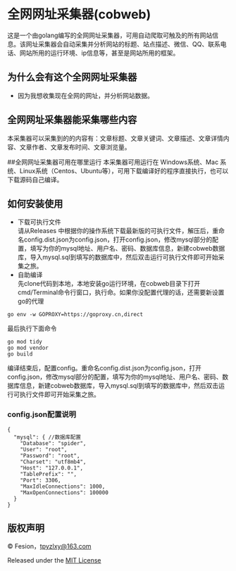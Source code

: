 # 全网网址采集器(cobweb)
这是一个由golang编写的全网网址采集器，可用自动爬取可触及的所有网站信息。该网址采集器会自动采集并分析网站的标题、站点描述、微信、QQ、联系电话、网站所用的运行环境、ip信息等，甚至是网站所用的框架。

## 为什么会有这个全网网址采集器
* 因为我想收集现在全网的网址，并分析网站数据。

## 全网网址采集器能采集哪些内容
本采集器可以采集到的的内容有：文章标题、文章关键词、文章描述、文章详情内容、文章作者、文章发布时间、文章浏览量。

##全网网址采集器可用在哪里运行
本采集器可用运行在 Windows系统、Mac 系统、Linux系统（Centos、Ubuntu等），可用下载编译好的程序直接执行，也可以下载源码自己编译。

## 如何安装使用
* 下载可执行文件  
  请从Releases 中根据你的操作系统下载最新版的可执行文件，解压后，重命名config.dist.json为config.json，打开config.json，修改mysql部分的配置，填写为你的mysql地址、用户名、密码、数据库信息，新建cobweb数据库，导入mysql.sql到填写的数据库中，然后双击运行可执行文件即可开始采集之旅。
* 自助编译  
  先clone代码到本地，本地安装go运行环境，在cobweb目录下打开cmd/Terminal命令行窗口，执行命。如果你没配置代理的话，还需要新设置go的代理
```shell script
go env -w GOPROXY=https://goproxy.cn,direct
```
  最后执行下面命令  
```shell script
go mod tidy
go mod vendor
go build
```
编译结束后，配置config。重命名config.dist.json为config.json，打开config.json，修改mysql部分的配置，填写为你的mysql地址、用户名、密码、数据库信息，新建cobweb数据库，导入mysql.sql到填写的数据库中，然后双击运行可执行文件即可开始采集之旅。

### config.json配置说明
```
{
  "mysql": { //数据库配置
    "Database": "spider",
    "User": "root",
    "Password": "root",
    "Charset": "utf8mb4",
    "Host": "127.0.0.1",
    "TablePrefix": "",
    "Port": 3306,
    "MaxIdleConnections": 1000,
    "MaxOpenConnections": 100000
  }
}
```

## 版权声明
© Fesion，tpyzlxy@163.com

Released under the [MIT License](https://github.com/fesiong/cobweb/blob/master/License)
